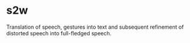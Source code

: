 # s2w
Translation of speech, gestures into text and subsequent refinement of distorted speech into full-fledged speech.
